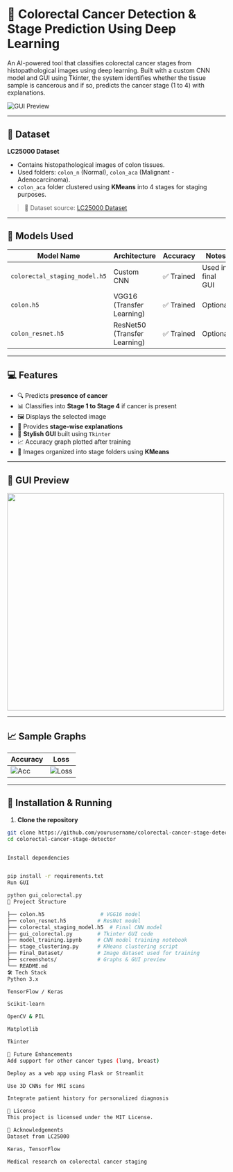 # 🧬 Colorectal Cancer Detection & Stage Prediction Using Deep Learning

An AI-powered tool that classifies colorectal cancer stages from histopathological images using deep learning. Built with a custom CNN model and GUI using Tkinter, the system identifies whether the tissue sample is cancerous and if so, predicts the cancer stage (1 to 4) with explanations.

![GUI Preview](screenshots/gui_preview.png)

---

## 📁 Dataset

**LC25000 Dataset**  
- Contains histopathological images of colon tissues.
- Used folders: `colon_n` (Normal), `colon_aca` (Malignant - Adenocarcinoma).
- `colon_aca` folder clustered using **KMeans** into 4 stages for staging purposes.

> 📌 Dataset source: [LC25000 Dataset](https://www.kaggle.com/datasets/andrewmvd/lung-and-colon-cancer-histopathological-images)

---

## 🧠 Models Used

| Model Name | Architecture | Accuracy | Notes |
|------------|--------------|----------|-------|
| `colorectal_staging_model.h5` | Custom CNN | ✅ Trained | Used in final GUI |
| `colon.h5` | VGG16 (Transfer Learning) | ✅ Trained | Optional |
| `colon_resnet.h5` | ResNet50 (Transfer Learning) | ✅ Trained | Optional |

---

## 💻 Features

- 🔍 Predicts **presence of cancer**
- 📊 Classifies into **Stage 1 to Stage 4** if cancer is present
- 🖼️ Displays the selected image
- 📖 Provides **stage-wise explanations**
- 🎨 **Stylish GUI** built using `Tkinter`
- 📈 Accuracy graph plotted after training
- 📂 Images organized into stage folders using **KMeans**

---

## 🎨 GUI Preview

<img src="screenshots/gui_full.png" width="500">

---

## 📈 Sample Graphs

| Accuracy | Loss |
|---------|------|
| ![Acc](screenshots/acc.png) | ![Loss](screenshots/loss.png) |

---

## 🚀 Installation & Running

1. **Clone the repository**  
```bash
git clone https://github.com/yourusername/colorectal-cancer-stage-detector.git
cd colorectal-cancer-stage-detector


Install dependencies


pip install -r requirements.txt
Run GUI

python gui_colorectal.py
🧪 Project Structure

├── colon.h5                  # VGG16 model
├── colon_resnet.h5          # ResNet model
├── colorectal_staging_model.h5  # Final CNN model
├── gui_colorectal.py        # Tkinter GUI code
├── model_training.ipynb     # CNN model training notebook
├── stage_clustering.py      # KMeans clustering script
├── Final_Dataset/           # Image dataset used for training
├── screenshots/             # Graphs & GUI preview
└── README.md
🛠️ Tech Stack
Python 3.x

TensorFlow / Keras

Scikit-learn

OpenCV & PIL

Matplotlib

Tkinter

🌟 Future Enhancements
Add support for other cancer types (lung, breast)

Deploy as a web app using Flask or Streamlit

Use 3D CNNs for MRI scans

Integrate patient history for personalized diagnosis

📄 License
This project is licensed under the MIT License.

🤝 Acknowledgements
Dataset from LC25000

Keras, TensorFlow

Medical research on colorectal cancer staging
